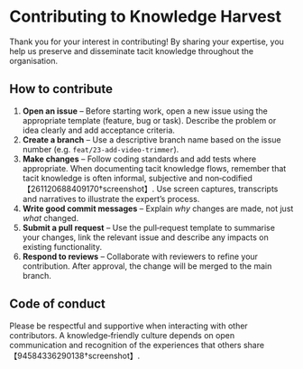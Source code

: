 # Contributing to Knowledge Harvest

Thank you for your interest in contributing!  By sharing your expertise, you help us preserve and disseminate tacit knowledge throughout the organisation.

## How to contribute

1. **Open an issue** – Before starting work, open a new issue using the appropriate template (feature, bug or task).  Describe the problem or idea clearly and add acceptance criteria.
2. **Create a branch** – Use a descriptive branch name based on the issue number (e.g. `feat/23-add-video-trimmer`).
3. **Make changes** – Follow coding standards and add tests where appropriate.  When documenting tacit knowledge flows, remember that tacit knowledge is often informal, subjective and non‑codified【261120688409170†screenshot】.  Use screen captures, transcripts and narratives to illustrate the expert’s process.
4. **Write good commit messages** – Explain *why* changes are made, not just *what* changed.
5. **Submit a pull request** – Use the pull‑request template to summarise your changes, link the relevant issue and describe any impacts on existing functionality.
6. **Respond to reviews** – Collaborate with reviewers to refine your contribution.  After approval, the change will be merged to the main branch.

## Code of conduct

Please be respectful and supportive when interacting with other contributors.  A knowledge‑friendly culture depends on open communication and recognition of the experiences that others share【94584336290138†screenshot】.